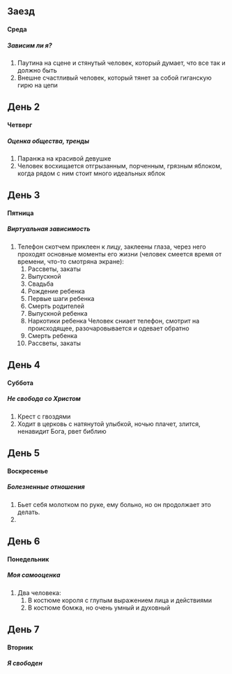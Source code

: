 ## Заезд
#### Среда
##### Зависим ли я?
1. Паутина на сцене и стянутый человек, который думает, что все так и должно быть
2. Внешне счастливый человек, который тянет за собой гиганскую гирю на цепи

## День 2
#### Четверг
##### Оценка общества, тренды
1. Паранжа на красивой девушке
2. Человек восхищается отгрызанным, порченным, грязным яблоком, когда рядом с ним стоит много идеальных яблок

## День 3
#### Пятница
##### Виртуальная зависимость
1. Телефон скотчем приклеен к лицу, заклеены глаза, через него проходят основные моменты его жизни (человек смеется время от времени, что-то смотряна экране):
	1. Рассветы, закаты
	2. Выпускной
	3. Свадьба
	4. Рождение ребенка
	5. Первые шаги ребенка
	6. Смерть родителей
	7. Выпускной ребенка
	8. Наркотики ребенка
	Человек сниает телефон, смотрит на происходящее, разочаровывается и одевает обратно
	9. Смерть ребенка
	10. Рассветы, закаты



## День 4
#### Суббота
##### Не свобода со Христом
1. Крест с гвоздями
2. Ходит в церковь с натянутой улыбкой, ночью плачет, злится, ненавидит Бога, рвет библию

## День 5
#### Воскресенье
##### Болезненные отношения
1. Бьет себя молотком по руке, ему больно, но он продолжает это делать.
2. 

## День 6
#### Понедельник
##### Моя самооценка
1. Два человека:
	1. В костюме короля с глупым выражением лица и действиями
	2. В костюме бомжа, но очень умный и духовный

## День 7
#### Вторник
##### Я свободен
